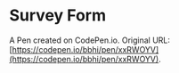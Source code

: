 # Survey Form

A Pen created on CodePen.io. Original URL: [https://codepen.io/bbhi/pen/xxRWOYV](https://codepen.io/bbhi/pen/xxRWOYV).


